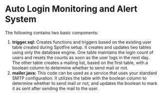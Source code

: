 # Auto Login Monitoring and Alert System

The following contains two basic components:
1. **trigger.sql:** Creates functions and triggers based on the existing user table created during Spotfire setup. It creates and updates two tables using only the database engine. One table maintains the login count of users and resets the counts as soon as the user logs in the next day. The other table creates a mailing list, based on the first table, with a boolean column to determine whether to send mail or not.
2. **mailer.java:** This code can be used as a service that uses your standard SMTP configuration. It utilizes the table with the boolean column to determine whether to send mail or not, and updates the boolean to mark it as sent after sending the mail to the user.
